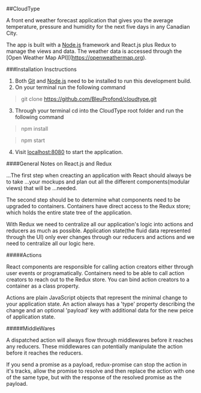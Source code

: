 ##CloudType

A front end weather forecast application that gives you the average temperature, pressure and humidity for the next five days in any Canadian City. 

The app is built with a [Node.js](https://nodejs.org/en/) framework and React.js plus Redux to manage the views and data. The weather data is accessed through the [Open Weather Map API][(https://openweathermap.org).

###Installation Insctructions

1. Both [Git](https://git-scm.com/book/en/v2/Getting-Started-Installing-Git) and [Node.js](https://nodejs.org/en/) need to be installed to run this development build.
2. On your terminal run the following command

 > git clone https://github.com/BleuProfond/cloudtype.git

3. Through your terminal cd into the CloudType root folder and run the following command

 > npm install

 > npm start

4. Visit [localhost:8080](https://localhost:8080) to start the application.

####General Notes on React.js and Redux

 ...The first step when creacting an application with React should always be to take ...your mockups and plan out all the different components(modular views) that will be ...needed.

 The second step should be to determine what components need to be upgraded to containers. Containers have direct access to the Redux store; which holds the entire state tree of the application.

 With Redux we need to centralize all our application's logic into actions and reducers as much as possible. Application state(the fluid data represented through the UI) only ever changes through our reducers and actions and we need to centralize all our logic here.

#####Actions 

 React components are responsible for calling action creators either through user events or programatically. Containers need to be able to call action creators to reach out to the Redux store. You can bind action creators to a container as a class property. 

 Actions are plain JavaScript objects that represent the minimal change to your application state. An action always has a 'type' property describing the change and an optional 'payload' key with additional data for the new peice of application state.

#####MiddleWares

 A dispatched action will always flow through middlewares before it reaches any reducers. These middlewares can potentially manipulate the action before it reaches the reducers. 

 If you send a promise as a payload, redux-promise can stop the action in it's tracks, allow the promise to resolve and then replace the action with one of the same type, but with the response of the resolved promise as the payload. 

[node]:(https://nodejs.org/en/)
[git]:
[OPM]:
